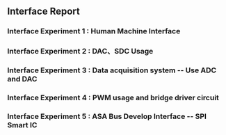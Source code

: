 ## Interface Report
### Interface Experiment 1 : Human Machine Interface


### Interface Experiment 2 : DAC、SDC Usage

### Interface Experiment 3 : Data acquisition system -- Use ADC and DAC

### Interface Experiment 4 : PWM usage and bridge driver circuit
 
### Interface Experiment 5 : ASA Bus Develop Interface -- SPI Smart IC



